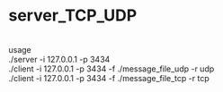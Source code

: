 # server_TCP_UDP
<br />
usage <br />
 ./server -i 127.0.0.1 -p 3434<br />
 ./client -i 127.0.0.1 -p 3434 -f ./message_file_udp -r udp<br />
 ./client -i 127.0.0.1 -p 3434 -f ./message_file_tcp -r tcp<br />


